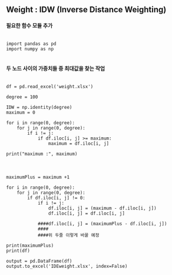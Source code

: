 ## Weight : IDW (Inverse Distance Weighting)

#### 필요한 함수 모듈 추가
<pre>
<code>
import pandas as pd
import numpy as np
</code>
</pre>

#### 두 노드 사이의 가중치들 중 최대값을 찾는 작업
<pre>
<code>
df = pd.read_excel('weight.xlsx')

degree = 100

IDW = np.identity(degree)
maximum = 0

for i in range(0, degree):
    for j in range(0, degree):
        if i != j:
            if df.iloc[i, j] >= maximum:
                maximum = df.iloc[i, j]

print("maximum :", maximum)
</code>
</pre>

####
<pre>
<code>
maximumPlus = maximum +1

for i in range(0, degree):
    for j in range(0, degree):
        if df.iloc[i, j] != 0:
            if i != j:
                df.iloc[i, j] = (maximum - df.iloc[i, j])
                df.iloc[i, j] = df.iloc[i, j]
                
            ####df.iloc[i, j] = (maximumPlus - df.iloc[i, j])
            ####
            ####위 두줄 이렇게 바꿀 예정

print(maximumPlus)
print(df)

output = pd.DataFrame(df)
output.to_excel('IDEweight.xlsx', index=False)
</code>
</pre>
